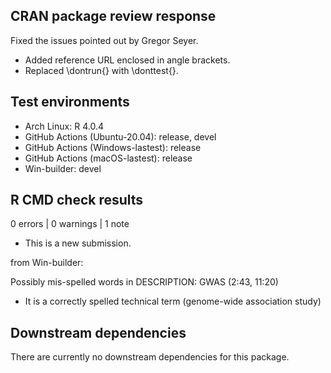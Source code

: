 ## CRAN package review response

Fixed the issues pointed out by Gregor Seyer.

* Added reference URL enclosed in angle brackets.
* Replaced \dontrun{} with \donttest{}.

## Test environments

* Arch Linux: R 4.0.4
* GitHub Actions (Ubuntu-20.04): release, devel
* GitHub Actions (Windows-lastest): release
* GitHub Actions (macOS-lastest): release
* Win-builder: devel

## R CMD check results

0 errors | 0 warnings | 1 note

* This is a new submission.

from Win-builder:

Possibly mis-spelled words in DESCRIPTION:
  GWAS (2:43, 11:20)
  
- It is a correctly spelled technical term (genome-wide association study)

## Downstream dependencies

There are currently no downstream dependencies for this package.
